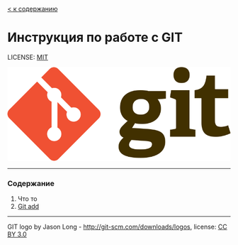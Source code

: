 [< к содержанию](readme.md)

# Инструкция по работе с GIT

LICENSE: [MIT](./license.md)

![Ой лого не видно.Что-то пошло не так](./assets/Git-logo.svg.png)

---

### Содержание
1. Что то
2. [Git add](./add.md)

---

GIT logo by Jason Long - http://git-scm.com/downloads/logos, license: [CC BY 3.0](https://creativecommons.org/licenses/by/3.0/deed.en)